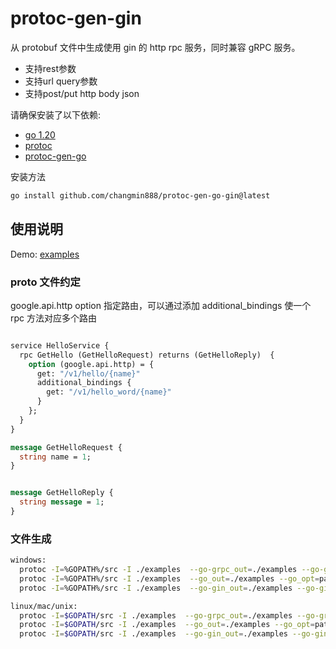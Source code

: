 # protoc-gen-gin

从 protobuf 文件中生成使用 gin 的 http rpc 服务，同时兼容 gRPC 服务。

- 支持rest参数
- 支持url query参数
- 支持post/put http body json


请确保安装了以下依赖:

- [go 1.20](https://golang.org/dl/)
- [protoc](https://github.com/protocolbuffers/protobuf)
- [protoc-gen-go](https://github.com/protocolbuffers/protobuf-go)

安装方法

```bash
go install github.com/changmin888/protoc-gen-go-gin@latest
```

## 使用说明

Demo: [examples](./examples)

### proto 文件约定

google.api.http option 指定路由，可以通过添加 additional_bindings 使一个 rpc 方法对应多个路由

```protobuf

service HelloService {
  rpc GetHello (GetHelloRequest) returns (GetHelloReply)  {
    option (google.api.http) = {
      get: "/v1/hello/{name}"
      additional_bindings {
        get: "/v1/hello_word/{name}"
      }
    };
  }
}

message GetHelloRequest {
  string name = 1;
}


message GetHelloReply {
  string message = 1;
}

```
### 文件生成

```bash
windows:
  protoc -I=%GOPATH%/src -I ./examples  --go-grpc_out=./examples --go-grpc_opt=paths=source_relative examples/hello/api/hello/v1/hello.proto
  protoc -I=%GOPATH%/src -I ./examples  --go_out=./examples --go_opt=paths=source_relative examples/hello/api/hello/v1/hello.proto
  protoc -I=%GOPATH%/src -I ./examples  --go-gin_out=./examples --go-gin_opt=paths=source_relative examples/hello/api/hello/v1/hello.proto
```
```bash
linux/mac/unix:
  protoc -I=$GOPATH/src -I ./examples  --go-grpc_out=./examples --go-grpc_opt=paths=source_relative examples/hello/api/hello/v1/hello.proto
  protoc -I=$GOPATH/src -I ./examples  --go_out=./examples --go_opt=paths=source_relative examples/hello/api/hello/v1/hello.proto
  protoc -I=$GOPATH/src -I ./examples  --go-gin_out=./examples --go-gin_opt=paths=source_relative examples/hello/api/hello/v1/hello.proto
```